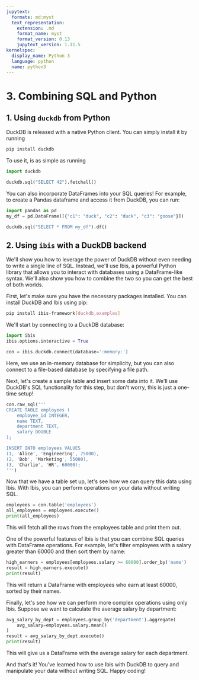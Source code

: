 ```yaml
---
jupytext:
  formats: md:myst
  text_representation:
    extension: .md
    format_name: myst
    format_version: 0.13
    jupytext_version: 1.11.5
kernelspec:
  display_name: Python 3
  language: python
  name: python3
---
```


# 3. Combining SQL and Python

## 1. Using `duckdb` from Python

DuckDB is released with a native Python client. You can simply install it by running

```bash
pip install duckdb
```

To use it, is as simple as running

```python
import duckdb

duckdb.sql("SELECT 42").fetchall()
```

You can also incorporate DataFrames into your SQL queries! For example, to create a Pandas dataframe and access it from DuckDB, you can run:

```python
import pandas as pd
my_df = pd.DataFrame([{"c1": "duck", "c2": "duck", "c3": "goose"}])

duckdb.sql("SELECT * FROM my_df").df()
```

## 2. Using `ibis` with a DuckDB backend

We'll show you how to leverage the power of DuckDB without even needing to write a single line of SQL. Instead, we'll use Ibis, a powerful Python library that allows you to interact with databases using a DataFrame-like syntax. We'll also show you how to combine the two so you can get the best of both worlds.

First, let's make sure you have the necessary packages installed. You can install DuckDB and Ibis using pip:

```bash
pip install ibis-framework[duckdb,examples]
```

We'll start by connecting to a DuckDB database:

```python
import ibis
ibis.options.interactive = True

con = ibis.duckdb.connect(database=':memory:')
```

Here, we use an in-memory database for simplicity, but you can also connect to a file-based database by specifying a file path.

Next, let's create a sample table and insert some data into it. We'll use DuckDB's SQL functionality for this step, but don't worry, this is just a one-time setup!

```SQL
con.raw_sql('''
CREATE TABLE employees (
    employee_id INTEGER,
    name TEXT,
    department TEXT,
    salary DOUBLE
);

INSERT INTO employees VALUES
(1, 'Alice', 'Engineering', 75000),
(2, 'Bob', 'Marketing', 55000),
(3, 'Charlie', 'HR', 60000);
''')
```

Now that we have a table set up, let's see how we can query this data using Ibis. With Ibis, you can perform operations on your data without writing SQL.

```python
employees = con.table('employees')
all_employees = employees.execute()
print(all_employees)
```

This will fetch all the rows from the employees table and print them out.

One of the powerful features of Ibis is that you can combine SQL queries with DataFrame operations. For example, let's filter employees with a salary greater than 60000 and then sort them by name:

```python
high_earners = employees[employees.salary >= 60000].order_by('name')
result = high_earners.execute()
print(result)
```
This will return a DataFrame with employees who earn at least 60000, sorted by their names.

Finally, let's see how we can perform more complex operations using only Ibis. Suppose we want to calculate the average salary by department:

```python
avg_salary_by_dept = employees.group_by('department').aggregate(
    avg_salary=employees.salary.mean()
)
result = avg_salary_by_dept.execute()
print(result)
```

This will give us a DataFrame with the average salary for each department.

And that's it! You've learned how to use Ibis with DuckDB to query and manipulate your data without writing SQL. Happy coding!
